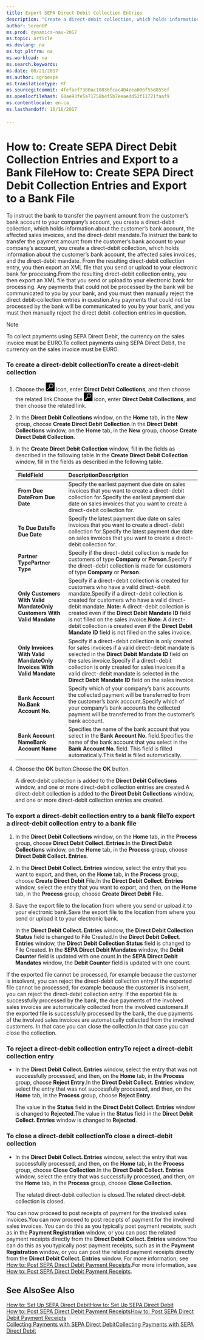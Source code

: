 ```yaml
---
title: Export SEPA Direct Debit Collection Entries
description: "Create a direct-debit collection, which holds information about the customer’s bank account, the affected sales invoices, and the direct-debit mandate."
author: SorenGP
ms.prod: dynamics-nav-2017
ms.topic: article
ms.devlang: na
ms.tgt_pltfrm: na
ms.workload: na
ms.search.keywords: 
ms.date: 08/21/2017
ms.author: sgroespe
ms.translationtype: HT
ms.sourcegitcommit: 4fefaef7380ac10836fcac404eea006f55d8556f
ms.openlocfilehash: 68ae93fe5a71758b4f5b7eeaedd52f11721faaf9
ms.contentlocale: en-ca
ms.lasthandoff: 10/16/2017

---
```

# <a name="how-to-create-sepa-direct-debit-collection-entries-and-export-to-a-bank-file"></a><span data-ttu-id="3db93-103">How to: Create SEPA Direct Debit Collection Entries and Export to a Bank File</span><span class="sxs-lookup"><span data-stu-id="3db93-103">How to: Create SEPA Direct Debit Collection Entries and Export to a Bank File</span></span>
<span data-ttu-id="3db93-104">To instruct the bank to transfer the payment amount from the customer’s bank account to your company’s account, you create a direct-debit collection, which holds information about the customer’s bank account, the affected sales invoices, and the direct-debit mandate.</span><span class="sxs-lookup"><span data-stu-id="3db93-104">To instruct the bank to transfer the payment amount from the customer’s bank account to your company’s account, you create a direct-debit collection, which holds information about the customer’s bank account, the affected sales invoices, and the direct-debit mandate.</span></span> <span data-ttu-id="3db93-105">From the resulting direct-debit collection entry, you then export an XML file that you send or upload to your electronic bank for processing.</span><span class="sxs-lookup"><span data-stu-id="3db93-105">From the resulting direct-debit collection entry, you then export an XML file that you send or upload to your electronic bank for processing.</span></span> <span data-ttu-id="3db93-106">Any payments that could not be processed by the bank will be communicated to you by your bank, and you must then manually reject the direct debit-collection entries in question.</span><span class="sxs-lookup"><span data-stu-id="3db93-106">Any payments that could not be processed by the bank will be communicated to you by your bank, and you must then manually reject the direct debit-collection entries in question.</span></span>  

> [!NOTE]  
>  <span data-ttu-id="3db93-107">To collect payments using SEPA Direct Debit, the currency on the sales invoice must be EURO.</span><span class="sxs-lookup"><span data-stu-id="3db93-107">To collect payments using SEPA Direct Debit, the currency on the sales invoice must be EURO.</span></span>  

### <a name="to-create-a-direct-debit-collection"></a><span data-ttu-id="3db93-108">To create a direct-debit collection</span><span class="sxs-lookup"><span data-stu-id="3db93-108">To create a direct-debit collection</span></span>  

1. <span data-ttu-id="3db93-109">Choose the ![Search for Page or Report](media/ui-search/search_small.png "Search for Page or Report icon") icon, enter **Direct Debit Collections**, and then choose the related link.</span><span class="sxs-lookup"><span data-stu-id="3db93-109">Choose the ![Search for Page or Report](media/ui-search/search_small.png "Search for Page or Report icon") icon, enter **Direct Debit Collections**, and then choose the related link.</span></span>  
2. <span data-ttu-id="3db93-110">In the **Direct Debit Collections** window, on the **Home** tab, in the **New** group, choose **Create Direct Debit Collection**.</span><span class="sxs-lookup"><span data-stu-id="3db93-110">In the **Direct Debit Collections** window, on the **Home** tab, in the **New** group, choose **Create Direct Debit Collection**.</span></span>  
3. <span data-ttu-id="3db93-111">In the **Create Direct Debit Collection** window, fill in the fields as described in the following table.</span><span class="sxs-lookup"><span data-stu-id="3db93-111">In the **Create Direct Debit Collection** window, fill in the fields as described in the following table.</span></span>  

    |<span data-ttu-id="3db93-112">Field</span><span class="sxs-lookup"><span data-stu-id="3db93-112">Field</span></span>|<span data-ttu-id="3db93-113">Description</span><span class="sxs-lookup"><span data-stu-id="3db93-113">Description</span></span>|  
    |---------------------------------|---------------------------------------|  
    |<span data-ttu-id="3db93-114">**From Due Date**</span><span class="sxs-lookup"><span data-stu-id="3db93-114">**From Due Date**</span></span>|<span data-ttu-id="3db93-115">Specify the earliest payment due date on sales invoices that you want to create a direct-debit collection for.</span><span class="sxs-lookup"><span data-stu-id="3db93-115">Specify the earliest payment due date on sales invoices that you want to create a direct-debit collection for.</span></span>|  
    |<span data-ttu-id="3db93-116">**To Due Date**</span><span class="sxs-lookup"><span data-stu-id="3db93-116">**To Due Date**</span></span>|<span data-ttu-id="3db93-117">Specify the latest payment due date on sales invoices that you want to create a direct-debit collection for.</span><span class="sxs-lookup"><span data-stu-id="3db93-117">Specify the latest payment due date on sales invoices that you want to create a direct-debit collection for.</span></span>|  
    |<span data-ttu-id="3db93-118">**Partner Type**</span><span class="sxs-lookup"><span data-stu-id="3db93-118">**Partner Type**</span></span>|<span data-ttu-id="3db93-119">Specify if the direct-debit collection is made for customers of type **Company** or **Person**.</span><span class="sxs-lookup"><span data-stu-id="3db93-119">Specify if the direct-debit collection is made for customers of type **Company** or **Person**.</span></span>|  
    |<span data-ttu-id="3db93-120">**Only Customers With Valid Mandate**</span><span class="sxs-lookup"><span data-stu-id="3db93-120">**Only Customers With Valid Mandate**</span></span>|<span data-ttu-id="3db93-121">Specify if a direct-debit collection is created for customers who have a valid direct-debit mandate.</span><span class="sxs-lookup"><span data-stu-id="3db93-121">Specify if a direct-debit collection is created for customers who have a valid direct-debit mandate.</span></span> <span data-ttu-id="3db93-122">**Note:**  A direct-debit collection is created even if the **Direct Debit Mandate ID** field is not filled on the sales invoice.</span><span class="sxs-lookup"><span data-stu-id="3db93-122">**Note:**  A direct-debit collection is created even if the **Direct Debit Mandate ID** field is not filled on the sales invoice.</span></span>|  
    |<span data-ttu-id="3db93-123">**Only Invoices With Valid Mandate**</span><span class="sxs-lookup"><span data-stu-id="3db93-123">**Only Invoices With Valid Mandate**</span></span>|<span data-ttu-id="3db93-124">Specify if a direct-debit collection is only created for sales invoices if a valid direct-debit mandate is selected in the **Direct Debit Mandate ID** field on the sales invoice.</span><span class="sxs-lookup"><span data-stu-id="3db93-124">Specify if a direct-debit collection is only created for sales invoices if a valid direct-debit mandate is selected in the **Direct Debit Mandate ID** field on the sales invoice.</span></span>|  
    |<span data-ttu-id="3db93-125">**Bank Account No.**</span><span class="sxs-lookup"><span data-stu-id="3db93-125">**Bank Account No.**</span></span>|<span data-ttu-id="3db93-126">Specify which of your company’s bank accounts the collected payment will be transferred to from the customer’s bank account.</span><span class="sxs-lookup"><span data-stu-id="3db93-126">Specify which of your company’s bank accounts the collected payment will be transferred to from the customer’s bank account.</span></span>|  
    |<span data-ttu-id="3db93-127">**Bank Account Name**</span><span class="sxs-lookup"><span data-stu-id="3db93-127">**Bank Account Name**</span></span>|<span data-ttu-id="3db93-128">Specifies the name of the bank account that you select in the **Bank Account No.** field.</span><span class="sxs-lookup"><span data-stu-id="3db93-128">Specifies the name of the bank account that you select in the **Bank Account No.** field.</span></span> <span data-ttu-id="3db93-129">This field is filled automatically.</span><span class="sxs-lookup"><span data-stu-id="3db93-129">This field is filled automatically.</span></span>|  

4. <span data-ttu-id="3db93-130">Choose the **OK** button.</span><span class="sxs-lookup"><span data-stu-id="3db93-130">Choose the **OK** button.</span></span>  

     <span data-ttu-id="3db93-131">A direct-debit collection is added to the **Direct Debit Collections** window, and one or more direct-debit collection entries are created.</span><span class="sxs-lookup"><span data-stu-id="3db93-131">A direct-debit collection is added to the **Direct Debit Collections** window, and one or more direct-debit collection entries are created.</span></span>  

### <a name="to-export-a-direct-debit-collection-entry-to-a-bank-file"></a><span data-ttu-id="3db93-132">To export a direct-debit collection entry to a bank file</span><span class="sxs-lookup"><span data-stu-id="3db93-132">To export a direct-debit collection entry to a bank file</span></span>  
1. <span data-ttu-id="3db93-133">In the **Direct Debit Collections** window, on the **Home** tab, in the **Process** group, choose **Direct Debit Collect. Entries**.</span><span class="sxs-lookup"><span data-stu-id="3db93-133">In the **Direct Debit Collections** window, on the **Home** tab, in the **Process** group, choose **Direct Debit Collect. Entries**.</span></span>  
2. <span data-ttu-id="3db93-134">In the **Direct Debit Collect. Entries** window, select the entry that you want to export, and then, on the **Home** tab, in the **Process** group, choose **Create Direct Debit** File.</span><span class="sxs-lookup"><span data-stu-id="3db93-134">In the **Direct Debit Collect. Entries** window, select the entry that you want to export, and then, on the **Home** tab, in the **Process** group, choose **Create Direct Debit** File.</span></span>  
3. <span data-ttu-id="3db93-135">Save the export file to the location from where you send or upload it to your electronic bank.</span><span class="sxs-lookup"><span data-stu-id="3db93-135">Save the export file to the location from where you send or upload it to your electronic bank.</span></span>  

     <span data-ttu-id="3db93-136">In the **Direct Debit Collect. Entries** window, the **Direct Debit Collection Status** field is changed to File Created.</span><span class="sxs-lookup"><span data-stu-id="3db93-136">In the **Direct Debit Collect. Entries** window, the **Direct Debit Collection Status** field is changed to File Created.</span></span> <span data-ttu-id="3db93-137">In the **SEPA Direct Debit Mandates** window, the **Debit Counter** field is updated with one count.</span><span class="sxs-lookup"><span data-stu-id="3db93-137">In the **SEPA Direct Debit Mandates** window, the **Debit Counter** field is updated with one count.</span></span>  

<span data-ttu-id="3db93-138">If the exported file cannot be processed, for example because the customer is insolvent, you can reject the direct-debit collection entry.</span><span class="sxs-lookup"><span data-stu-id="3db93-138">If the exported file cannot be processed, for example because the customer is insolvent, you can reject the direct-debit collection entry.</span></span> <span data-ttu-id="3db93-139">If the exported file is successfully processed by the bank, the due payments of the involved sales invoices are automatically collected from the involved customers.</span><span class="sxs-lookup"><span data-stu-id="3db93-139">If the exported file is successfully processed by the bank, the due payments of the involved sales invoices are automatically collected from the involved customers.</span></span> <span data-ttu-id="3db93-140">In that case you can close the collection.</span><span class="sxs-lookup"><span data-stu-id="3db93-140">In that case you can close the collection.</span></span>  

### <a name="to-reject-a-direct-debit-collection-entry"></a><span data-ttu-id="3db93-141">To reject a direct-debit collection entry</span><span class="sxs-lookup"><span data-stu-id="3db93-141">To reject a direct-debit collection entry</span></span>  

* <span data-ttu-id="3db93-142">In the **Direct Debit Collect. Entries** window, select the entry that was not successfully processed, and then, on the **Home** tab, in the **Process** group, choose **Reject Entry**.</span><span class="sxs-lookup"><span data-stu-id="3db93-142">In the **Direct Debit Collect. Entries** window, select the entry that was not successfully processed, and then, on the **Home** tab, in the **Process** group, choose **Reject Entry**.</span></span>  

     <span data-ttu-id="3db93-143">The value in the **Status** field in the **Direct Debit Collect. Entries** window is changed to **Rejected**.</span><span class="sxs-lookup"><span data-stu-id="3db93-143">The value in the **Status** field in the **Direct Debit Collect. Entries** window is changed to **Rejected**.</span></span>  

### <a name="to-close-a-direct-debit-collection"></a><span data-ttu-id="3db93-144">To close a direct-debit collection</span><span class="sxs-lookup"><span data-stu-id="3db93-144">To close a direct-debit collection</span></span>  
*  <span data-ttu-id="3db93-145">In the **Direct Debit Collect. Entries** window, select the entry that was successfully processed, and then, on the **Home** tab, in the **Process** group, choose **Close Collection**.</span><span class="sxs-lookup"><span data-stu-id="3db93-145">In the **Direct Debit Collect. Entries** window, select the entry that was successfully processed, and then, on the **Home** tab, in the **Process** group, choose **Close Collection**.</span></span>  

     <span data-ttu-id="3db93-146">The related direct-debit collection is closed.</span><span class="sxs-lookup"><span data-stu-id="3db93-146">The related direct-debit collection is closed.</span></span>  

<span data-ttu-id="3db93-147">You can now proceed to post receipts of payment for the involved sales invoices.</span><span class="sxs-lookup"><span data-stu-id="3db93-147">You can now proceed to post receipts of payment for the involved sales invoices.</span></span> <span data-ttu-id="3db93-148">You can do this as you typically post payment receipts, such as in the **Payment Registration** window, or you can post the related payment receipts directly from the **Direct Debit Collect. Entries** window.</span><span class="sxs-lookup"><span data-stu-id="3db93-148">You can do this as you typically post payment receipts, such as in the **Payment Registration** window, or you can post the related payment receipts directly from the **Direct Debit Collect. Entries** window.</span></span> <span data-ttu-id="3db93-149">For more information, see [How to: Post SEPA Direct Debit Payment Receipts](finance-how-to-post-sepa-direct-debit-payment-receipts.md).</span><span class="sxs-lookup"><span data-stu-id="3db93-149">For more information, see [How to: Post SEPA Direct Debit Payment Receipts](finance-how-to-post-sepa-direct-debit-payment-receipts.md).</span></span>  

## <a name="see-also"></a><span data-ttu-id="3db93-150">See Also</span><span class="sxs-lookup"><span data-stu-id="3db93-150">See Also</span></span>  
[<span data-ttu-id="3db93-151">How to: Set Up SEPA Direct Debit</span><span class="sxs-lookup"><span data-stu-id="3db93-151">How to: Set Up SEPA Direct Debit</span></span>](finance-how-to-set-up-sepa-direct-debit.md)  
[<span data-ttu-id="3db93-152">How to: Post SEPA Direct Debit Payment Receipts</span><span class="sxs-lookup"><span data-stu-id="3db93-152">How to: Post SEPA Direct Debit Payment Receipts</span></span>](finance-how-to-post-sepa-direct-debit-payment-receipts.md)  
[<span data-ttu-id="3db93-153">Collecting Payments with SEPA Direct Debit</span><span class="sxs-lookup"><span data-stu-id="3db93-153">Collecting Payments with SEPA Direct Debit</span></span>](finance-collect-payments-with-sepa-direct-debit.md)  

